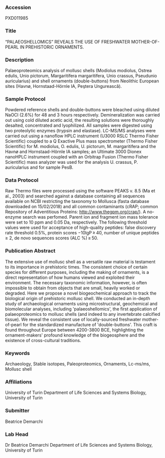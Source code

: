 ### Accession
PXD011985

### Title
“PALAEOSHELLOMICS” REVEALS THE USE OF FRESHWATER MOTHER-OF-PEARL IN PREHISTORIC ORNAMENTS.

### Description
Palaeoproteomics analysis of mollusc shells (Modiolus modiolus, Ostrea edulis, Unio pictorum, Margaritifera margaritifera, Unio crassus, Pseudunio auricularius) and shell ornaments (double-buttons) from Neolithic European sites (Havnø, Hornstaad-Hörnle IA, Peştera Ungurească).

### Sample Protocol
Powdered reference shells and double-buttons were bleached using diluted NaOCl (2.6%) for 48 and 3 hours respectively. Demineralization was carried out using cold diluted acetic acid, the resulting solutions were thoroughly desalted, concentrated and lyophilized. All samples were digested using two proteolytic enzymes (trypsin and elastase). LC-MS/MS analyses were carried out using a nanoflow HPLC instrument (U3000 RSLC Thermo Fisher Scientific) coupled to a Q Exactive Plus mass spectrometer (Thermo Fisher Scientific) for M. modiolus, O. edulis, U. pictorum, M. margaritifera and the Havnø and Hornstaad-Hörnle IA samples; an Ultimate 3000 Dionex nanoHPLC instrument coupled with an Orbitrap Fusion (Thermo Fisher Scientific) mass analyzer was used for the analysis U. crassus, P. auricularius and for sample PesB.

### Data Protocol
Raw Thermo files were processed using the software PEAKS v. 8.5 (Ma et al., 2003) and searched against a database containing all sequences available on NCBI restricting the taxonomy to Mollusca (fasta database downloaded on 15/02/2018) and all common contaminants (cRAP; common Repository of Adventitious Proteins: http://www.thegpm.org/crap/). A no-enzyme search was perfomed. Parent ion and fragment ion mass tolerance were set to 10 ppm and 0.05 Da, respectively. The following threshold values were used for acceptance of high-quality peptides: false discovery rate threshold 0.5%, protein scores −10lgP ≥ 40, number of unique peptides ≥ 2, de novo sequences scores (ALC %) ≥ 50.

### Publication Abstract
The extensive use of mollusc shell as a versatile raw material is testament to its importance in prehistoric times. The consistent choice of certain species for different purposes, including the making of ornaments, is a direct representation of how humans viewed and exploited their environment. The necessary taxonomic information, however, is often impossible to obtain from objects that are small, heavily worked or degraded. Here we propose a novel biogeochemical approach to track the biological origin of prehistoric mollusc shell. We conducted an in-depth study of archaeological ornaments using microstructural, geochemical and biomolecular analyses, including 'palaeoshellomics', the first application of palaeoproteomics to mollusc shells (and indeed to any invertebrate calcified tissue). We reveal the consistent use of locally-sourced freshwater mother-of-pearl for the standardized manufacture of 'double-buttons'. This craft is found throughout Europe between 4200-3800 BCE, highlighting the ornament-makers' profound knowledge of the biogeosphere and the existence of cross-cultural traditions.

### Keywords
Archaeology, Stable isotopes, Paleoproteomics, Ornaments, Lc-ms/ms, Mollusc shell

### Affiliations
University of Turin
Department of Life Sciences and Systems Biology, University of Turin

### Submitter
Beatrice Demarchi

### Lab Head
Dr Beatrice Demarchi
Department of Life Sciences and Systems Biology, University of Turin


